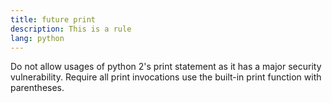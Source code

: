 ```yaml
---
title: future print
description: This is a rule
lang: python
---
```


Do not allow usages of python 2's print statement as it has a major security vulnerability. Require all print invocations use the built-in print function with parentheses.
